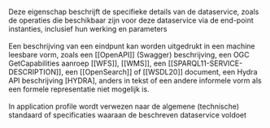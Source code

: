 Deze eigenschap beschrijft de specifieke details van de dataservice, zoals de operaties die beschikbaar zijn voor deze dataservice via de end-point instanties, inclusief hun werking en parameters
<br/>
<br/>
Een beschrijving van een eindpunt kan worden uitgedrukt in een machine leesbare vorm, zoals een [[OpenAPI]] (Swagger) beschrijving, een OGC GetCapabilities aanroep [[WFS]], [[WMS]], een [[SPARQL11-SERVICE-DESCRIPTION]], een [[OpenSearch]] of [[WSDL20]] document, een Hydra API beschrijving [HYDRA], anders in tekst of een andere informele vorm als een formele representatie niet mogelijk is.
<br/>
<br/>
In application profile wordt verwezen naar de algemene (technische) standaard of specificaties waaraan de beschreven dataservice voldoet
